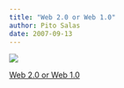 ```yaml
---
title: "Web 2.0 or Web 1.0"
author: Pito Salas
date: 2007-09-13
---
```




![](https://i0.wp.com/www.dilbert.com/comics/dilbert/archive/images/dilbert2007090116399.jpg?w=584)


[Web 2.0 or Web 1.0](None)
